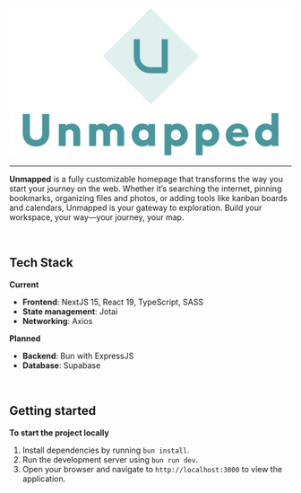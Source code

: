![Unmapped Logo](./public/img/unmapped.svg)

---

**Unmapped** is a fully customizable homepage that transforms the way you start your journey on the web. Whether it’s searching the internet, pinning bookmarks, organizing files and photos, or adding tools like kanban boards and calendars, Unmapped is your gateway to exploration. Build your workspace, your way—your journey, your map.

<br>

## Tech Stack

**Current**

- **Frontend**: NextJS 15, React 19, TypeScript, SASS
- **State management**: Jotai
- **Networking**: Axios

**Planned**

- **Backend**: Bun with ExpressJS
- **Database**: Supabase

<br>

## Getting started

**To start the project locally**

1. Install dependencies by running `bun install`.
2. Run the development server using `bun run dev`.
3. Open your browser and navigate to `http://localhost:3000` to view the application.
